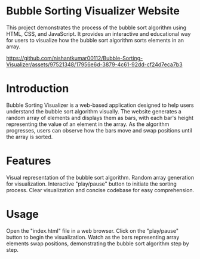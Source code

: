 # Bubble Sorting Visualizer Website

This project demonstrates the process of the bubble sort algorithm using HTML, CSS, and JavaScript. It provides an interactive and educational way for users to visualize how the bubble sort algorithm sorts elements in an array.

https://github.com/nishantkumar00112/Bubble-Sorting-Visualizer/assets/97521348/17956e6d-3879-4c61-92dd-cf24d7eca7b3


# Introduction
Bubble Sorting Visualizer is a web-based application designed to help users understand the bubble sort algorithm visually. The website generates a random array of elements and displays them as bars, with each bar's height representing the value of an element in the array. As the algorithm progresses, users can observe how the bars move and swap positions until the array is sorted.

# Features
Visual representation of the bubble sort algorithm.
Random array generation for visualization.
Interactive "play/pause" button to initiate the sorting process.
Clear visualization and concise codebase for easy comprehension.

# Usage
Open the "index.html" file in a web browser.
Click on the "play/pause" button to begin the visualization.
Watch as the bars representing array elements swap positions, demonstrating the bubble sort algorithm step by step.

